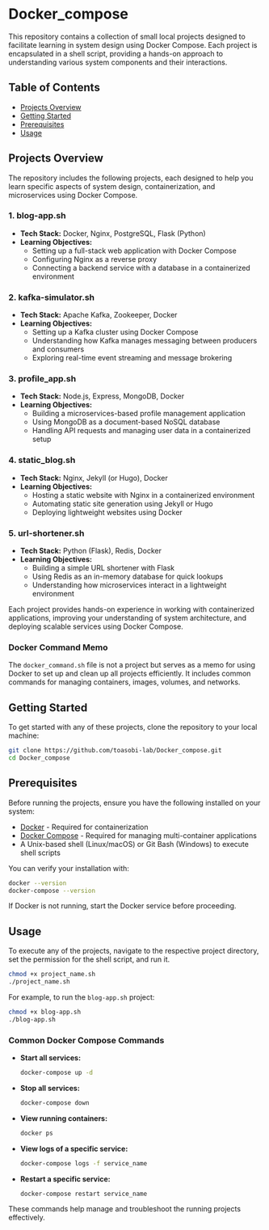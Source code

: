 # Docker_compose

This repository contains a collection of small local projects designed to facilitate learning in system design using Docker Compose. Each project is encapsulated in a shell script, providing a hands-on approach to understanding various system components and their interactions.

## Table of Contents

- [Projects Overview](#projects-overview)
- [Getting Started](#getting-started)
- [Prerequisites](#prerequisites)
- [Usage](#usage)

## Projects Overview

The repository includes the following projects, each designed to help you learn specific aspects of system design, containerization, and microservices using Docker Compose.

### **1. blog-app.sh**  
   - **Tech Stack:** Docker, Nginx, PostgreSQL, Flask (Python)  
   - **Learning Objectives:**  
     - Setting up a full-stack web application with Docker Compose  
     - Configuring Nginx as a reverse proxy  
     - Connecting a backend service with a database in a containerized environment  

### **2. kafka-simulator.sh**  
   - **Tech Stack:** Apache Kafka, Zookeeper, Docker  
   - **Learning Objectives:**  
     - Setting up a Kafka cluster using Docker Compose  
     - Understanding how Kafka manages messaging between producers and consumers  
     - Exploring real-time event streaming and message brokering  

### **3. profile_app.sh**  
   - **Tech Stack:** Node.js, Express, MongoDB, Docker  
   - **Learning Objectives:**  
     - Building a microservices-based profile management application  
     - Using MongoDB as a document-based NoSQL database  
     - Handling API requests and managing user data in a containerized setup  

### **4. static_blog.sh**  
   - **Tech Stack:** Nginx, Jekyll (or Hugo), Docker  
   - **Learning Objectives:**  
     - Hosting a static website with Nginx in a containerized environment  
     - Automating static site generation using Jekyll or Hugo  
     - Deploying lightweight websites using Docker  

### **5. url-shortener.sh**  
   - **Tech Stack:** Python (Flask), Redis, Docker  
   - **Learning Objectives:**  
     - Building a simple URL shortener with Flask  
     - Using Redis as an in-memory database for quick lookups  
     - Understanding how microservices interact in a lightweight environment  

Each project provides hands-on experience in working with containerized applications, improving your understanding of system architecture, and deploying scalable services using Docker Compose.

### **Docker Command Memo**  
The `docker_command.sh` file is not a project but serves as a memo for using Docker to set up and clean up all projects efficiently. It includes common commands for managing containers, images, volumes, and networks.

## Getting Started

To get started with any of these projects, clone the repository to your local machine:

```bash
git clone https://github.com/toasobi-lab/Docker_compose.git
cd Docker_compose
```

## Prerequisites

Before running the projects, ensure you have the following installed on your system:

- [Docker](https://docs.docker.com/get-docker/) - Required for containerization
- [Docker Compose](https://docs.docker.com/compose/install/) - Required for managing multi-container applications
- A Unix-based shell (Linux/macOS) or Git Bash (Windows) to execute shell scripts

You can verify your installation with:

```bash
docker --version
docker-compose --version
```

If Docker is not running, start the Docker service before proceeding.

## Usage

To execute any of the projects, navigate to the respective project directory, set the permission for the shell script, and run it.

```bash
chmod +x project_name.sh
./project_name.sh
```

For example, to run the `blog-app.sh` project:

```bash
chmod +x blog-app.sh
./blog-app.sh
```

### Common Docker Compose Commands

- **Start all services:**
  ```bash
  docker-compose up -d
  ```
- **Stop all services:**
  ```bash
  docker-compose down
  ```
- **View running containers:**
  ```bash
  docker ps
  ```
- **View logs of a specific service:**
  ```bash
  docker-compose logs -f service_name
  ```
- **Restart a specific service:**
  ```bash
  docker-compose restart service_name
  ```

These commands help manage and troubleshoot the running projects effectively.


